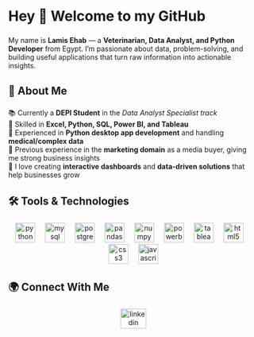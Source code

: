 <h1 align="left">Hey 👋 Welcome to my GitHub</h1>

###

<p align="left">
  My name is <strong>Lamis Ehab</strong> — a <strong>Veterinarian, Data Analyst, and Python Developer</strong> from Egypt.  
  I’m passionate about data, problem-solving, and building useful applications that turn raw information into actionable insights.  
</p>

###

<h2 align="left">🔹 About Me</h2>

###

<p align="left">
  📚 Currently a <strong>DEPI Student</strong> in the <em>Data Analyst Specialist track</em><br>
  🎯 Skilled in <strong>Excel, Python, SQL, Power BI, and Tableau</strong><br>
  🎯 Experienced in <strong>Python desktop app development</strong> and handling <strong>medical/complex data</strong><br>
  🎯 Previous experience in the <strong>marketing domain</strong> as a media buyer, giving me strong business insights<br>
  🚀 I love creating <strong>interactive dashboards</strong> and <strong>data-driven solutions</strong> that help businesses grow
</p>

###

<h2 align="left">🛠️ Tools & Technologies</h2>

###

<div align="center">
  <img src="https://cdn.jsdelivr.net/gh/devicons/devicon/icons/python/python-original.svg" height="40" alt="python logo" />
  <img width="12" />
  <img src="https://cdn.jsdelivr.net/gh/devicons/devicon/icons/mysql/mysql-original.svg" height="40" alt="mysql logo" />
  <img width="12" />
  <img src="https://cdn.jsdelivr.net/gh/devicons/devicon/icons/postgresql/postgresql-original.svg" height="40" alt="postgresql logo" />
  <img width="12" />
  <img src="https://cdn.jsdelivr.net/gh/devicons/devicon/icons/pandas/pandas-original.svg" height="40" alt="pandas logo" />
  <img width="12" />
  <img src="https://cdn.jsdelivr.net/gh/devicons/devicon/icons/numpy/numpy-original.svg" height="40" alt="numpy logo" />
  <img width="12" />
  <img src="https://cdn.jsdelivr.net/gh/devicons/devicon/icons/powerbi/powerbi-original.svg" height="40" alt="powerbi logo" />
  <img width="12" />
  <img src="https://cdn.jsdelivr.net/gh/devicons/devicon/icons/tableau/tableau-original.svg" height="40" alt="tableau logo" />
  <img width="12" />
  <img src="https://cdn.jsdelivr.net/gh/devicons/devicon/icons/html5/html5-original.svg" height="40" alt="html5 logo" />
  <img width="12" />
  <img src="https://cdn.jsdelivr.net/gh/devicons/devicon/icons/css3/css3-original.svg" height="40" alt="css3 logo" />
  <img width="12" />
  <img src="https://cdn.jsdelivr.net/gh/devicons/devicon/icons/javascript/javascript-original.svg" height="40" alt="javascript logo" />
</div>

###

<h2 align="left">🌍 Connect With Me</h2>

###

<div align="center">
  <a href="https://www.linkedin.com/in/lamis-el-ayouty" target="_blank" rel="noopener noreferrer">
    <img src="https://raw.githubusercontent.com/maurodesouza/profile-readme-generator/master/src/assets/icons/social/linkedin/default.svg" width="52" height="40" alt="linkedin logo" />
  </a>
</div>
